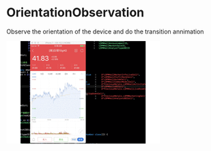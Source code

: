 # OrientationObservation

Observe the orientation of the device and do the transition annimation

![alt tag](https://github.com/g-enius/OrientationObservation/blob/master/Orientation.gif)

